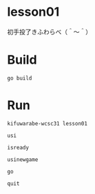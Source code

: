 # lesson01

初手投了きふわらべ（＾～＾）  

# Build

```shell
go build
```

# Run

```shell
kifuwarabe-wcsc31 lesson01
```

```plaintext
usi

isready

usinewgame

go

quit
```
